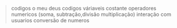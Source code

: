>codigos o meu deus 
>codigos váriaveis
>costante
>operadores numericos (soma, subtração,divisão multiplicação)
>interação com usuarios 
>conversão de numeros 

